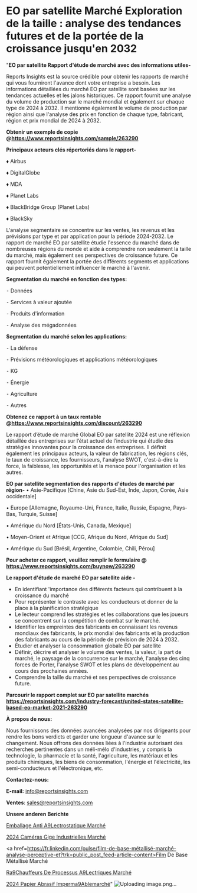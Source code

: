 # EO par satellite Marché Exploration de la taille : analyse des tendances futures et de la portée de la croissance jusqu'en 2032

"<strong>EO par satellite Rapport d'étude de marché avec des informations utiles-</strong>

Reports Insights est la source crédible pour obtenir les rapports de marché qui vous fourniront l'avance dont votre entreprise a besoin. Les informations détaillées du marché EO par satellite sont basées sur les tendances actuelles et les jalons historiques. Ce rapport fournit une analyse du volume de production sur le marché mondial et également sur chaque type de 2024 à 2032. Il mentionne également le volume de production par région ainsi que l'analyse des prix en fonction de chaque type, fabricant, région et prix mondial de 2024 à 2032.

<strong><b>Obtenir un exemple de copie @</b></strong><a href=https://www.reportsinsights.com/sample/263290><strong><b>https://www.reportsinsights.com/sample/263290</b></strong></a>

<b>Principaux acteurs clés répertoriés dans le rapport-</b>

<b> </b>♦ Airbus

♦ DigitalGlobe

♦ MDA

♦ Planet Labs

♦ BlackBridge Group (Planet Labs)

♦ BlackSky

L'analyse segmentaire se concentre sur les ventes, les revenus et les prévisions par type et par application pour la période 2024-2032. Le rapport de marché EO par satellite étudie l'essence du marché dans de nombreuses régions du monde et aide à comprendre non seulement la taille du marché, mais également ses perspectives de croissance future. Ce rapport fournit également la portée des différents segments et applications qui peuvent potentiellement influencer le marché à l'avenir.

<strong>Segmentation du marché en fonction des types:</strong>


⁃ Données

⁃ Services à valeur ajoutée

⁃ Produits d'information

⁃ Analyse des mégadonnées

<strong>Segmentation du marché selon les applications:</strong>


⁃ La défense

⁃ Prévisions météorologiques et applications météorologiques

⁃ KG

⁃ Énergie

⁃ Agriculture

⁃ Autres

<strong><b>Obtenez ce rapport à un taux rentable @</b></strong><a href=https://www.reportsinsights.com/discount/263290><strong><b>https://www.reportsinsights.com/discount/263290</b></strong></a>

Le rapport d’étude de marché Global EO par satellite 2024 est une réflexion détaillée des entreprises sur l’état actuel de l’industrie qui étudie des stratégies innovantes pour la croissance des entreprises. Il définit également les principaux acteurs, la valeur de fabrication, les régions clés, le taux de croissance, les fournisseurs, l'analyse SWOT, c'est-à-dire la force, la faiblesse, les opportunités et la menace pour l'organisation et les autres.

<strong>EO par satellite segmentation des rapports d'études de marché par région-</strong>
• Asie-Pacifique [Chine, Asie du Sud-Est, Inde, Japon, Corée, Asie occidentale]

• Europe [Allemagne, Royaume-Uni, France, Italie, Russie, Espagne, Pays-Bas, Turquie, Suisse]

• Amérique du Nord [États-Unis, Canada, Mexique]

• Moyen-Orient et Afrique [CCG, Afrique du Nord, Afrique du Sud]

• Amérique du Sud [Brésil, Argentine, Colombie, Chili, Pérou]

<strong>Pour acheter ce rapport, veuillez remplir le formulaire @   <a href=https://www.reportsinsights.com/buynow/263290>https://www.reportsinsights.com/buynow/263290</a></strong>

<strong>Le rapport d'étude de marché EO par satellite aide -</strong>
<ul>
  <li>En identifiant 'importance des différents facteurs qui contribuent à la croissance du marché</li>
  <li>Pour représenter le contraste avec les conducteurs et donner de la place à la planification stratégique</li>
  <li>Le lecteur comprend les stratégies et les collaborations que les joueurs se concentrent sur la compétition de combat sur le marché.</li>
  <li>Identifier les empreintes des fabricants en connaissant les revenus mondiaux des fabricants, le prix mondial des fabricants et la production des fabricants au cours de la période de prévision de 2024 à 2032.</li>
  <li>Étudier et analyser la consommation globale EO par satellite</li>
  <li>Définir, décrire et analyser le volume des ventes, la valeur, la part de marché, le paysage de la concurrence sur le marché, l'analyse des cinq forces de Porter, l'analyse SWOT et les plans de développement au cours des prochaines années.</li>
  <li>Comprendre la taille du marché et ses perspectives de croissance future.</li>
</ul>

<strong>Parcourir le rapport complet sur EO par satellite marchés <a href=https://reportsinsights.com/industry-forecast/united-states-satellite-based-eo-market-2021-263290>https://reportsinsights.com/industry-forecast/united-states-satellite-based-eo-market-2021-263290</a></strong>

<strong>À propos de nous:</strong>

Nous fournissons des données avancées analysées par nos dirigeants pour rendre les bons verdicts et garder une longueur d'avance sur le changement. Nous offrons des données liées à l'industrie autorisant des recherches pertinentes dans un méli-mélo d'industries, y compris la technologie, la pharmacie et la santé, l'agriculture, les matériaux et les produits chimiques, les biens de consommation, l'énergie et l'électricité, les semi-conducteurs et l'électronique, etc.

<strong>Contactez-nous:</strong>

<strong>E-mail:</strong> <a href=mailto:info@reportsinsights.com>info@reportsinsights.com</a>

<strong>Ventes</strong>: <a href=mailto:sales@reportsinsights.com>sales@reportsinsights.com</a>

<strong>Unsere anderen Berichte</strong>

<a href=https://www.linkedin.com/pulse/emballage-anti-%C3%A9lectrostatique-march%C3%A9-2024-part-ykipe/>Emballage Anti A9Lectrostatique Marché</a>

<a href=https://www.linkedin.com/pulse/2024-caméras-gige-industrielles-marché-analyse-9hfqc/>2024 Caméras Gige Industrielles Marché</a>

<a href=https://fr.linkedin.com/pulse/film-de-base-métallisé-marché-analyse-perceptive-et?trk=public_post_feed-article-content>Film De Base Métallisé Marché</a>

<a href=https://www.linkedin.com/pulse/r%C3%A9chauffeurs-de-processus-%C3%A9lectriques-march%C3%A9-c9aff/>Ra9Chauffeurs De Processus A9Lectriques Marché</a>

<a href=https://www.linkedin.com/pulse/2024-papier-abrasif-imperm%C3%A9ablemarch%C3%A9-domaines-z48cc/>2024 Papier Abrasif Imperma9Ablemarché</a>"
![Uploading image.png…]()
